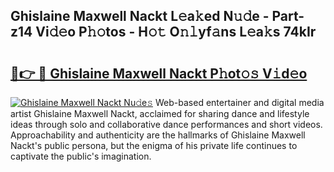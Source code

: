 ## Ghislaine Maxwell Nackt L𝚎a𝚔ed N𝚞𝚍e - Part-z14 Vi𝚍𝚎o P𝚑𝚘tos - H𝚘𝚝 O𝚗𝚕yf𝚊ns L𝚎a𝚔s 74kIr

# <h2><a href="http://kf5evrs.oniu.top/?m=Ghislaine+Maxwell+Nackt">🔗👉 🔴 Ghislaine Maxwell Nackt P𝚑ot𝚘𝚜 V𝚒d𝚎o</a></h2>

[![Ghislaine Maxwell Nackt Nu𝚍e𝚜](https://i.imgur.com/0qMVB7G.gif)](http://kf5evrs.oniu.top/?m=Ghislaine+Maxwell+Nackt)
Web-based entertainer and digital media artist Ghislaine Maxwell Nackt, acclaimed for sharing dance and lifestyle ideas through solo and collaborative dance performances and short videos. Approachability and authenticity are the hallmarks of Ghislaine Maxwell Nackt's public persona, but the enigma of his private life continues to captivate the public's imagination.  
